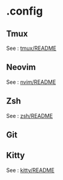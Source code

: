 # .config

## Tmux

See : [tmux/README](./tmux/README.md)

## Neovim

See : [nvim/README](https://github.com/at-github/nvim/blob/master/README.md)

## Zsh

See : [zsh/README](./zsh/README.md)

## Git

## Kitty

See : [kitty/README](./kitty/README.md)
